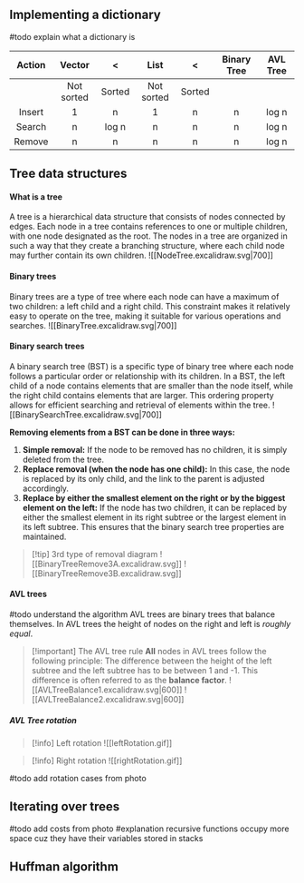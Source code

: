 ## Implementing a dictionary
#todo explain what a dictionary is

|  Action  | Vector       |     <     | List          |     <     | Binary Tree  | AVL Tree |
|:--------:|:------------:|:---------:|:-------------:|:---------:|:------------:|:--------:|
|          |  Not sorted  |  Sorted   |  Not sorted   |  Sorted   |              |          |
|  Insert  |      1       |     n     | 1             | n         | n            | log n    |
|  Search  |      n       | log n     | n             | n         | n            | log n    |
|  Remove  |      n       |     n     | n             | n         | n            | log n    |  
## Tree data structures
#### What is a tree
A tree is a hierarchical data structure that consists of nodes connected by edges. Each node in a tree contains references to one or multiple children, with one node designated as the root. The nodes in a tree are organized in such a way that they create a branching structure, where each child node may further contain its own children.
![[NodeTree.excalidraw.svg|700]]
#### Binary trees
Binary trees are a type of tree where each node can have a maximum of two children: a left child and a right child. This constraint makes it relatively easy to operate on the tree, making it suitable for various operations and searches.
![[BinaryTree.excalidraw.svg|700]]
#### Binary search trees
A binary search tree (BST) is a specific type of binary tree where each node follows a particular order or relationship with its children. In a BST, the left child of a node contains elements that are smaller than the node itself, while the right child contains elements that are larger. This ordering property allows for efficient searching and retrieval of elements within the tree.
![[BinarySearchTree.excalidraw.svg|700]]

**Removing elements from a BST can be done in three ways:**

1. **Simple removal:** If the node to be removed has no children, it is simply deleted from the tree.
2. **Replace removal (when the node has one child):** In this case, the node is replaced by its only child, and the link to the parent is adjusted accordingly.
3. **Replace by either the smallest element on the right or by the biggest element on the left:** If the node has two children, it can be replaced by either the smallest element in its right subtree or the largest element in its left subtree. This ensures that the binary search tree properties are maintained.

>[!tip] 3rd type of removal diagram
>![[BinaryTreeRemove3A.excalidraw.svg]]
>![[BinaryTreeRemove3B.excalidraw.svg]]
#### AVL trees
#todo understand the algorithm
AVL trees are binary trees that balance themselves. In AVL trees the height of nodes on the right and left is *roughly equal*. 

>[!important] The AVL tree rule
>**All** nodes in AVL trees follow the following principle: The difference between the height of the left subtree and the left subtree has to be between 1 and -1. This difference is often referred to as the **balance factor**.
>![[AVLTreeBalance1.excalidraw.svg|600]]
>![[AVLTreeBalance2.excalidraw.svg|600]]

##### AVL Tree rotation
>[!info] Left rotation
>![[leftRotation.gif]]

>[!info] Right rotation
>![[rightRotation.gif]]

#todo add rotation cases from photo


## Iterating over trees
#todo add costs from photo 
#explanation recursive functions occupy more space cuz they have their variables stored in stacks 

## Huffman algorithm